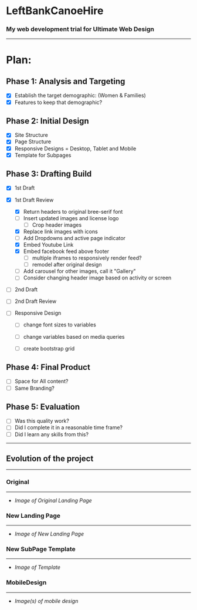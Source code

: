 # LeftBankCanoeHire
### My web development trial for Ultimate Web Design

---
# Plan:

## Phase 1: Analysis and Targeting

- [x] Establish the target demographic: (Women & Families)
- [x] Features to keep that demographic?

## Phase 2: Initial Design

- [x] Site Structure
- [x] Page Structure
- [x] Responsive Designs = Desktop, Tablet and Mobile
- [x] Template for Subpages

## Phase 3: Drafting Build

- [x] 1st Draft
- [x] 1st Draft Review
     - [x] Return headers to original bree-serif font
     - [ ] Insert updated images and license logo
        - [ ] Crop header images
     - [x] Replace link images with icons
     - [ ] Add Dropdowns and active page indicator
     - [x] Embed Youtube Link
     - [x] Embed facebook feed above footer
          - [ ] multiple iframes to responsively render feed?
          - [ ] remodel after original design
     - [ ] Add carousel for other images, call it "Gallery"
     - [ ] Consider changing header image based on activity or screen
- [ ] 2nd Draft
- [ ] 2nd Draft Review

- [ ] Responsive Design
    - [ ] change font sizes to variables
    - [ ] change variables based on media queries
    - [ ] create bootstrap grid


## Phase 4: Final Product

- [ ] Space for All content?
- [ ] Same Branding?

## Phase 5: Evaluation

- [ ] Was this quality work?
- [ ] Did I complete it in a reasonable time frame?
- [ ] Did I learn any skills from this?

---

## Evolution of the project
---

### Original 
---
- *Image of Original Landing Page* 
### New Landing Page
---
- *Image of New Landing Page*
### New SubPage Template
---
- *Image of Template*
### MobileDesign
---
- *Image(s) of mobile design*
